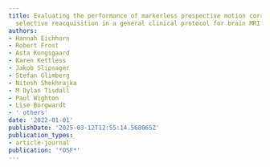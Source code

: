```yaml
---
title: Evaluating the performance of markerless prospective motion correction and
  selective reacquisition in a general clinical protocol for brain MRI
authors:
- Hannah Eichhorn
- Robert Frost
- Asta Kongsgaard
- Karen Kettless
- Jakob Slipsager
- Stefan Glimberg
- Nitesh Shekhrajka
- M Dylan Tisdall
- Paul Wighton
- Lise Borgwardt
- ' others'
date: '2022-01-01'
publishDate: '2025-03-12T12:55:14.568065Z'
publication_types:
- article-journal
publication: '*OSF*'
---
```


